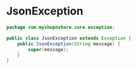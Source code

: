 # JsonException

```java
package com.myshopnshare.core.exception;

public class JsonException extends Exception {
	public JsonException(String message) {
		super(message);
	}
}
```

